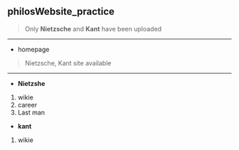 ## philosWebsite_practice
> Only __Nietzsche__ and __Kant__ have been uploaded 
***
- homepage
> Nietzsche, Kant site available 
***
- __Nietzshe__
1. wikie 
2. career 
3. Last man 

- __kant__
1. wikie
